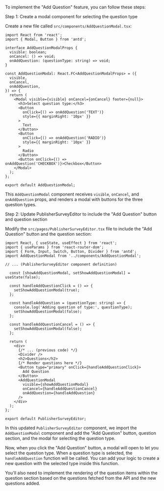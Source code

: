 To implement the "Add Question" feature, you can follow these steps:

Step 1: Create a modal component for selecting the question type

Create a new file called `src/components/AddQuestionModal.tsx`:

```tsx
import React from 'react';
import { Modal, Button } from 'antd';

interface AddQuestionModalProps {
  visible: boolean;
  onCancel: () => void;
  onAddQuestion: (questionType: string) => void;
}

const AddQuestionModal: React.FC<AddQuestionModalProps> = ({
  visible,
  onCancel,
  onAddQuestion,
}) => {
  return (
    <Modal visible={visible} onCancel={onCancel} footer={null}>
      <h3>Select question type:</h3>
      <Button
        onClick={() => onAddQuestion('TEXT')}
        style={{ marginRight: '10px' }}
      >
        Text
      </Button>
      <Button
        onClick={() => onAddQuestion('RADIO')}
        style={{ marginRight: '10px' }}
      >
        Radio
      </Button>
      <Button onClick={() => onAddQuestion('CHECKBOX')}>Checkbox</Button>
    </Modal>
  );
};

export default AddQuestionModal;
```

This `AddQuestionModal` component receives `visible`, `onCancel`, and `onAddQuestion` props, and renders a modal with buttons for the three question types.

Step 2: Update PublisherSurveyEditor to include the "Add Question" button and question section

Modify the `src/pages/PublisherSurveyEditor.tsx` file to include the "Add Question" button and the question section:

```tsx
import React, { useState, useEffect } from 'react';
import { useParams } from 'react-router-dom';
import { Form, Input, Switch, Button, Divider } from 'antd';
import AddQuestionModal from '../components/AddQuestionModal';

// ... (PublisherSurveyEditor component definition)

  const [showAddQuestionModal, setShowAddQuestionModal] = useState(false);

  const handleAddQuestionClick = () => {
    setShowAddQuestionModal(true);
  };

  const handleAddQuestion = (questionType: string) => {
    console.log('Adding question of type:', questionType);
    setShowAddQuestionModal(false);
  };

  const handleAddQuestionCancel = () => {
    setShowAddQuestionModal(false);
  };

  return (
    <div>
      {/* ... (previous code) */}
      <Divider />
      <h2>Questions</h2>
      {/* Render questions here */}
      <Button type="primary" onClick={handleAddQuestionClick}>
        Add Question
      </Button>
      <AddQuestionModal
        visible={showAddQuestionModal}
        onCancel={handleAddQuestionCancel}
        onAddQuestion={handleAddQuestion}
      />
    </div>
  );
};

export default PublisherSurveyEditor;
```

In this updated `PublisherSurveyEditor` component, we import the `AddQuestionModal` component and add the "Add Question" button, question section, and the modal for selecting the question type.

Now, when you click the "Add Question" button, a modal will open to let you select the question type. When a question type is selected, the `handleAddQuestion` function will be called. You can add your logic to create a new question with the selected type inside this function.

You'll also need to implement the rendering of the question items within the question section based on the questions fetched from the API and the new questions added.
